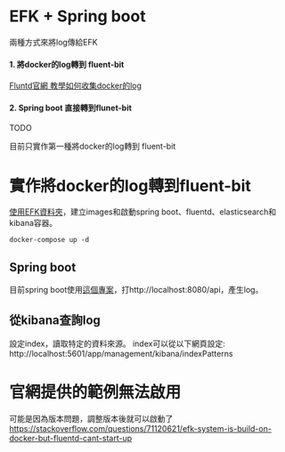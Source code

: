 # EFK + Spring boot

兩種方式來將log傳給EFK
#### 1. 將docker的log轉到 fluent-bit 
[Fluntd官網 教學如何收集docker的log](https://docs.fluentd.org/container-deployment/docker-compose)

#### 2. Spring boot 直接轉到flunet-bit  
TODO


目前只實作第一種將docker的log轉到 fluent-bit
# 實作將docker的log轉到fluent-bit
[使用EFK資料夾](/EFK)，建立images和啟動spring boot、fluentd、elasticsearch和kibana容器。  

```
docker-compose up -d
```

## Spring boot
目前spring boot使用[這個專案](https://github.com/ChiungjuCheng/spring-boot-logging)，打http://localhost:8080/api，產生log。
  

## 從kibana查詢log
設定index，讀取特定的資料來源。 index可以從以下網頁設定:  
http://localhost:5601/app/management/kibana/indexPatterns

# 官網提供的範例無法啟用
可能是因為版本問題，調整版本後就可以啟動了  
https://stackoverflow.com/questions/71120621/efk-system-is-build-on-docker-but-fluentd-cant-start-up